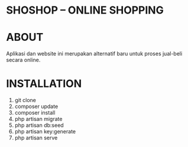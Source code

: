 # SHOSHOP – ONLINE SHOPPING
# ABOUT
Aplikasi dan website ini merupakan alternatif baru untuk proses jual-beli secara online.
# INSTALLATION
1.	git clone
2.	composer update
3.	composer install
4.	php artisan migrate
5.	php artisan db:seed
6.	php artisan key:generate
7.	php artisan serve
